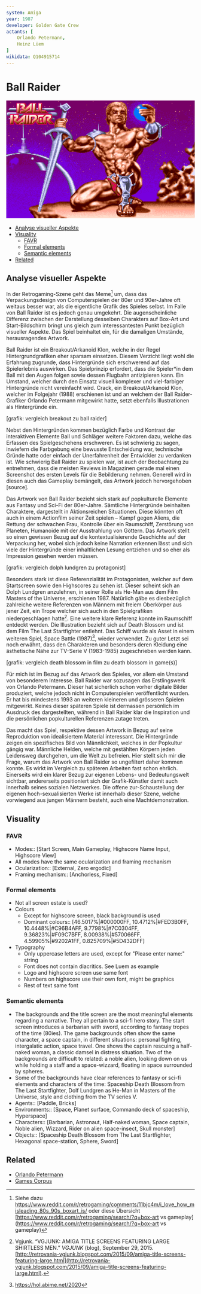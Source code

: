 ```yaml
---
system: Amiga
year: 1987
developer: Golden Gate Crew
actants: [
	Orlando Petermann,
	Heinz Lüem
]
wikidata: Q104915714
---
```

# Ball Raider

![](assets/ball_raider_start_screen.png)

- [Analyse visueller Aspekte](#analyse-visueller-aspekte)
- [Visuality](#visuality)
	- [FAVR](#fvar)
	- [Formal elements](#formal-elements)
	- [Semantic elements](#semantic-elements)
- [Related](#related)

## Analyse visueller Aspekte
In der Retrogaming-Szene geht das Meme[^1] um, dass das Verpackungsdesign von Computerspielen der 80er und 90er-Jahre oft weitaus besser war, als die eigentliche Grafik des Spieles selbst. Im Falle von Ball Raider ist es jedoch genau umgekehrt. Die augenscheinliche Differenz zwischen der Darstellung desselben Charakters auf Box-Art und Start-Bildschirm bringt uns gleich zum interessantesten Punkt bezüglich visueller Aspekte. Das Spiel beinhaltet ein, für die damaligen Umstände, herausragendes Artwork.

Ball Raider ist ein Breakout/Arkanoid Klon, welche in der Regel Hintergrundgrafiken eher sparsam einsetzen. Diesem Verzicht liegt wohl die Erfahrung zugrunde, dass Hintergründe sich erschwerend auf das Spielerlebnis auswirken. Das Spielprinzip erfordert, dass die Spieler\*in dem Ball mit den Augen folgen sowie dessen Flugbahn antizipieren kann. Ein Umstand, welcher durch den Einsatz visuell komplexer und viel-farbiger Hintergründe nicht vereinfacht wird. Crack, ein Breakout/Arkanoid Klon, welcher im Folgejahr (1988) erschienen ist und an welchem der Ball Raider-Grafiker Orlando Petermann mitgewirkt hatte, setzt ebenfalls Illustrationen als Hintergründe ein.

[grafik: vergleich breakout zu ball raider]

Nebst den Hintergründen kommen bezüglich Farbe und Kontrast der interaktiven Elemente Ball und Schläger weitere Faktoren dazu, welche das Erfassen des Spielgeschehens erschweren. Es ist schwierig zu sagen, inwiefern die Farbgebung eine bewusste Entscheidung war, technische Gründe hatte oder einfach der Unerfahrenheit der Entwickler zu verdanken ist. Wie schwierig Ball Raider zu spielen war, ist auch der Beobachtung zu entnehmen, dass die meisten Reviews in Magazinen gerade mal einen Screenshot des ersten Levels für die Bebilderung nehmen. Generell wird in diesen auch das Gameplay bemängelt, das Artwork jedoch hervorgehoben [source].

Das Artwork von Ball Raider bezieht sich stark auf popkulturelle Elemente aus Fantasy und Sci-Fi der 80er-Jahre. Sämtliche Hintergründe beinhalten Charaktere, dargestellt in Aktionsreichen Situationen. Diese könnten oft auch in einem Actionfilm seiner Zeit spielen – Kampf gegen Aliens, die Rettung der schwachen Frau, Kontrolle über ein Raumschiff, Zerstörung von Planeten, Humanoide mit der Ausstrahlung von Göttern. Das Artwork stellt so einen gewissen Bezug auf die kontextualisierende Geschichte auf der Verpackung her, wobei sich jedoch keine Narration erkennen lässt und sich viele der Hintergründe einer inhaltlichen Lesung entziehen und so eher als Impression gesehen werden müssen.

[grafik: vergleich dolph lundgren zu protagonist]

Besonders stark ist diese Referenzialität im Protagonisten, welcher auf dem Startscreen sowie den Highscores zu sehen ist. Dieser scheint sich an Dolph Lundgren anzulehnen, in seiner Rolle als He-Man aus dem Film Masters of the Universe, erschienen 1987. Natürlich gäbe es diesbezüglich zahlreiche weitere Referenzen von Männern mit freiem Oberkörper aus jener Zeit, ein Trope welcher sich auch in den Spielgrafiken niedergeschlagen hatte[^2]. Eine weitere klare Referenz konnte im Raumschiff entdeckt werden. Die Illustration bezieht sich auf Death Blossom und ist dem Film The Last Startfighter entlehnt. Das Schiff wurde als Asset in einem weiteren Spiel, Space Battle (1987)[^3], wieder verwendet. Zu guter Letzt sei noch erwähnt, dass den Charakteren und besonders deren Kleidung eine ästhetische Nähe zur TV-Serie V (1983-1985) zugeschrieben werden kann.

[grafik: vergleich death blossom in film zu death blossom in game(s)]

Für mich ist im Bezug auf das Artwork des Spieles, vor allem ein Umstand von besonderem Interesse. Ball Raider war sozusagen das Erstlingswerk von Orlando Petermann. Dieser hat sicherlich schon vorher digitale Bilder produziert, welche jedoch nicht in Computerspielen veröffentlicht wurden. Er hat bis mindestens 1993 an weiteren kleineren und grösseren Spielen mitgewirkt. Keines dieser späteren Spiele ist dermassen persönlich im Ausdruck des dargestellten, während in Ball Raider klar die Inspiration und die persönlichen popkulturellen Referenzen zutage treten.

Das macht das Spiel, respektive dessen Artwork in Bezug auf seine Reproduktion von idealisiertem Material interessant. Die Hintergründe zeigen ein spezifisches Bild von Männlichkeit, welches in der Popkultur gängig war. Männliche Helden, welche mit gestählten Körpern jeden Leidensweg durchgehen, um die Welt zu befreien. Hier stellt sich mir die Frage, warum das Artwork von Ball Raider so ungefiltert daher kommen konnte. Es wirkt im Vergleich zu späteren Arbeiten fast schon ehrlich. Einerseits wird ein klarer Bezug zur eigenen Lebens- und Bedeutungswelt sichtbar, andererseits positioniert sich der Grafik-Künstler damit auch innerhalb seines sozialen Netzwerkes. Die offene zur-Schaustellung der eigenen hoch-sexualisierten Werke ist innerhalb dieser Szene, welche vorwiegend aus jungen Männern besteht, auch eine Machtdemonstration.

## Visuality
### FAVR
- Modes:: [Start Screen, Main Gameplay, Highscore Name Input, Highscore View]
- All modes have the same ocularization and framing mechanism
- Ocularization:: [External, Zero ergodic]
- Framing mechanism:: [Anchorless, Fixed]
### Formal elements
- Not all screen estate is used?
- Colours
	- Except for highscore screen, black background is used
	- Dominant colours:: [46.5017%|#000000FF, 10.4712%|#FED3B0FF, 10.4448%|#C96B4AFF, 9.7798%|#7C0304FF, 9.36823%|#F09C7BFF, 8.00938%|#570066FF, 4.59905%|#9202A1FF, 0.825709%|#5D432DFF]
- Typography
	- Only uppercase letters are used, except for "Please enter name:" string
	- Font does not contain diacritics. See Luem as example
	- Logo and highscore screen use same font
	- Numbers on highscore use their own font, might be graphics
	- Rest of text same font
### Semantic elements
- The backgrounds and the title screen are the most meaningful elements regarding a narrative. They all pertain to a sci-fi hero story. The start screen introduces a barbarian with sword, according to fantasy tropes of the time (80ies). The game backgrounds often show the same character, a space captain, in different situations: personal fighting, intergalatic action, space travel. One shows the captain rescuing a half-naked woman, a classic damsel in distress situation. Two of the backgrounds are difficult to related: a noble alien, looking down on us while holding a staff and a space-wizzard, floating in space surrounded by spheres.
- Some of the backgrounds have clear references to fantasy or sci-fi elements and characters of the time: Spaceship Death Blossom from The Last Startfighter, Dolf Lundgren as He-Man in Masters of the Universe, style and clothing from the TV series V.
- Agents:: [Paddle, Bricks]
- Environments:: [Space, Planet surface, Commando deck of spaceship, Hyperspace]
- Characters:: [Barbarian, Astronaut, Half-naked woman, Space captain, Noble alien, Wizzard, Rider on alien space-insect, Skull monster]
- Objects:: [Spaceship Death Blossom from The Last Startfighter, Hexagonal space-station, Sphere, Sword]

## Related
- [Orlando Petermann](notes/Orlando%20Petermann.md)
- [Games Corpus](notes/Games%20Corpus.md)

[^1]: Siehe dazu https://www.reddit.com/r/retrogaming/comments/11bjc4m/i_love_how_misleading_80s_90s_boxart_is/ oder diese Übersicht [https://www.reddit.com/r/retrogaming/search/?q=box-art vs gameplay](https://www.reddit.com/r/retrogaming/search/?q=box-art vs gameplay)
[^2]: Vgjunk. “VGJUNK: AMIGA TITLE SCREENS FEATURING LARGE SHIRTLESS MEN.” _VGJUNK_ (blog), September 29, 2015. [http://retrovania-vgjunk.blogspot.com/2015/09/amiga-title-screens-featuring-large.html](http://retrovania-vgjunk.blogspot.com/2015/09/amiga-title-screens-featuring-large.html).
[^3]: https://hol.abime.net/2020